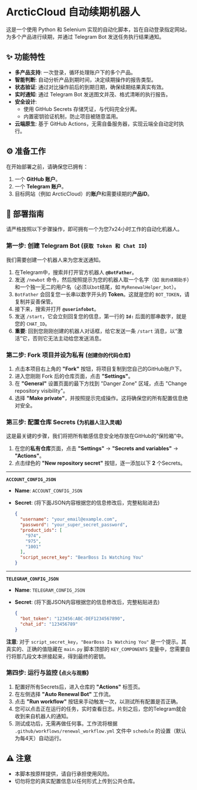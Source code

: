 # ArcticCloud 自动续期机器人

这是一个使用 Python 和 Selenium 实现的自动化脚本，旨在自动登录指定网站，为多个产品进行续期，并通过 Telegram Bot 发送任务执行结果通知。

## ✨ 功能特性

- **多产品支持**: 一次登录，循环处理账户下的多个产品。
- **智能判断**: 自动分析产品到期时间，决定续期操作的报告类型。
- **状态验证**: 通过对比操作前后的到期日期，确保续期结果真实有效。
- **实时通知**: 通过 Telegram Bot 发送图文并茂、格式清晰的执行报告。
- **安全设计**:
    - 使用 GitHub Secrets 存储凭证，与代码完全分离。
    - 内置密钥验证机制，防止项目被随意滥用。
- **云端原生**: 基于 GitHub Actions，无需自备服务器，实现云端全自动定时执行。

## ⚙️ 准备工作

在开始部署之前，请确保您已拥有：
1.  一个 **GitHub 账户**。
2.  一个 **Telegram 账户**。
3.  目标网站（例如 ArcticCloud）的**账户**和需要续期的**产品ID**。

## 🚀 部署指南

请严格按照以下步骤操作，即可拥有一个为您7x24小时工作的自动化机器人。

### 第一步: 创建 Telegram Bot (`获取 Token 和 Chat ID`)

我们需要创建一个机器人来为您发送通知。

1.  在Telegram中，搜索并打开官方机器人 **`@BotFather`**。
2.  发送 `/newbot` 命令，然后按照提示为您的机器人取一个名字（如 `我的续期助手`）和一个独一无二的用户名（必须以`bot`结尾，如 `MyRenewalHelper_bot`）。
3.  `BotFather` 会回复您一长串以数字开头的 **Token**。这就是您的 `BOT_TOKEN`，请复制并妥善保管。
4.  接下来，搜索并打开 **`@userinfobot`**。
5.  发送 `/start`，它会立刻回复您的信息，第一行的 **`Id:`** 后面的那串数字，就是您的 `CHAT_ID`。
6.  **重要**: 回到您刚刚创建的机器人对话框，给它发送一条 `/start` 消息，以“激活”它，否则它无法主动给您发送消息。

### 第二步: Fork 项目并设为私有 (`创建你的代码仓库`)

1.  点击本项目右上角的 **"Fork"** 按钮，将项目复制到您自己的GitHub账户下。
2.  进入您刚刚 Fork 后的仓库页面，点击 **"Settings"**。
3.  在 **"General"** 设置页面的最下方找到 "Danger Zone" 区域，点击 "Change repository visibility"。
4.  选择 **"Make private"**，并按照提示完成操作。这将确保您的所有配置信息绝对安全。

### 第三步: 配置仓库 Secrets (`为机器人注入灵魂`)

这是最关键的步骤，我们将把所有敏感信息安全地存放在GitHub的“保险箱”中。

1.  在您的**私有仓库**页面，点击 **"Settings"** -> **"Secrets and variables"** -> **"Actions"**。
2.  点击绿色的 **"New repository secret"** 按钮，逐一添加以下 **2** 个Secrets。

---
**`ACCOUNT_CONFIG_JSON`**

* **Name**: `ACCOUNT_CONFIG_JSON`
* **Secret**: (将下面JSON内容根据您的信息修改后，完整粘贴进去)

    ```json
    {
      "username": "your_email@example.com",
      "password": "your_super_secret_password",
      "product_ids": [
        "974",
        "975",
        "1001"
      ],
      "script_secret_key": "BearBoss Is Watching You"
    }
    ```

---
**`TELEGRAM_CONFIG_JSON`**

* **Name**: `TELEGRAM_CONFIG_JSON`
* **Secret**: (将下面JSON内容根据您的信息修改后，完整粘贴进去)

    ```json
    {
      "bot_token": "123456:ABC-DEF1234567890",
      "chat_id": "123456789"
    }
    ```
**注意**: 对于 `script_secret_key`，`"BearBoss Is Watching You"` 是一个提示。其真实的、正确的值隐藏在 `main.py` 脚本顶部的 `KEY_COMPONENTS` 变量中，您需要自行将那几段文本拼接起来，得到最终的密钥。

### 第四步: 运行与监控 (`点火与观察`)

1.  配置好所有Secrets后，进入仓库的 **"Actions"** 标签页。
2.  在左侧选择 **"Auto Renewal Bot"** 工作流。
3.  点击 **"Run workflow"** 按钮来手动触发一次，以测试所有配置是否正确。
4.  您可以点击正在运行的任务，实时查看日志。片刻之后，您的Telegram就会收到来自机器人的通知。
5.  测试成功后，无需再做任何事。工作流将根据 `.github/workflows/renewal_workflow.yml` 文件中 `schedule` 的设置（默认为每4天）自动运行。

## ⚠️ 注意

- 本脚本按原样提供，请自行承担使用风险。
- 切勿将您的真实配置信息以任何形式上传到公共仓库。